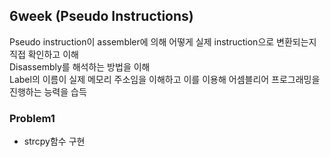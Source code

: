 ## 6week (Pseudo Instructions)
Pseudo instruction이 assembler에 의해 어떻게 실제 instruction으로 변환되는지 직접 확인하고 이해  
Disassembly를 해석하는 방법을 이해  
 Label의 이름이 실제 메모리 주소임을 이해하고 이를 이용해 어셈블리어 프로그래밍을 진행하는 능력을 습득  
  

### Problem1  
* strcpy함수 구현

  